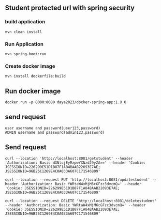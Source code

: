 ## Student protected url with spring security

### build application

    mvn clean install

### Run Application
    mvn spring-boot:run

### Create docker image

    mvn install dockerfile:build

## Run docker image

    docker run -p 8080:8080 daya2023/docker-spring-app:1.0.0

## send request

    user username and password(user123,password)
    ADMIN username and password(admin123,password)

## Send request

    curl --location 'http://localhost:8081/getstudent' --header 'Authorization: Basic dXNlcjEyMzpwYXNzd29yZA==' --header 'Cookie: JSESSIONID=226299E51D1B87F1A84BAAB22093E7AE; JSESSIONID=96B25C1269E4C0A033A607C171546B09'

    curl --location --request PUT 'http://localhost:8081/updatestudent' --header 'Authorization: Basic YWRtaW4xMjM6cGFzc3dvcmQ=' --header 'Cookie: JSESSIONID=226299E51D1B87F1A84BAAB22093E7AE; JSESSIONID=96B25C1269E4C0A033A607C171546B09'

    curl --location --request DELETE 'http://localhost:8081/deletestudent' --header 'Authorization: Basic YWRtaW4xMjM6cGFzc3dvcmQ=' --header 'Cookie: JSESSIONID=226299E51D1B87F1A84BAAB22093E7AE; JSESSIONID=96B25C1269E4C0A033A607C171546B09'
 
